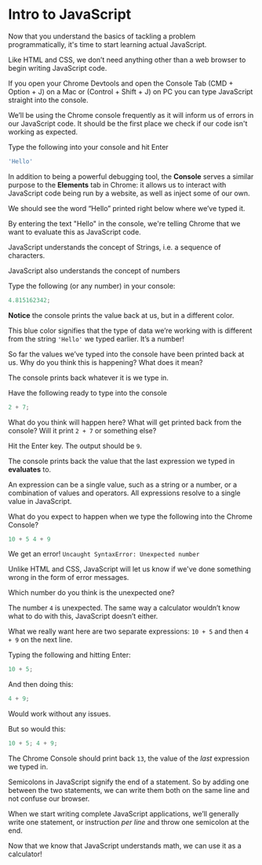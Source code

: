 # Intro to JavaScript

Now that you understand the basics of tackling a problem programmatically, it's time to start learning actual JavaScript.

Like HTML and CSS, we don’t need anything other than a web browser to begin writing JavaScript code.

If you open your Chrome Devtools and open the Console Tab \(CMD + Option + J\) on a Mac or \(Control + Shift + J\) on PC you can type JavaScript straight into the console.

We’ll be using the Chrome console frequently as it will inform us of errors in our JavaScript code. It should be the first place we check if our code isn't working as expected.

Type the following into your console and hit Enter

```javascript
'Hello'
```

In addition to being a powerful debugging tool, the **Console** serves a similar purpose to the **Elements** tab in Chrome: it allows us to interact with JavaScript code being run by a website, as well as inject some of our own.

We should see the word “Hello” printed right below where we’ve typed it.

By entering the text "Hello" in the console, we're telling Chrome that we want to evaluate this as JavaScript code.

JavaScript understands the concept of Strings, i.e. a sequence of characters.

JavaScript also understands the concept of numbers

Type the following \(or any number\) in your console:

```javascript
4.815162342;
```

**Notice** the console prints the value back at us, but in a different color.

This blue color signifies that the type of data we’re working with is different from the string `'Hello'` we typed earlier. It’s a number!

So far the values we’ve typed into the console have been printed back at us. Why do you think this is happening? What does it mean?

The console prints back whatever it is we type in.

Have the following ready to type into the console

```javascript
2 + 7;
```

What do you think will happen here? What will get printed back from the console? Will it print `2 + 7` or something else?

Hit the Enter key. The output should be `9`.

The console prints back the value that the last expression we typed in **evaluates** to.

An expression can be a single value, such as a string or a number, or a combination of values and operators. All expressions resolve to a single value in JavaScript.

What do you expect to happen when we type the following into the Chrome Console?

```javascript
10 + 5 4 + 9
```

We get an error! `Uncaught SyntaxError: Unexpected number`

Unlike HTML and CSS, JavaScript will let us know if we've done something wrong in the form of error messages.

Which number do you think is the unexpected one?

The number `4` is unexpected. The same way a calculator wouldn’t know what to do with this, JavaScript doesn’t either.

What we really want here are two separate expressions: `10 + 5` and then `4 + 9` on the next line.

Typing the following and hitting Enter:

```javascript
10 + 5;
```

And then doing this:

```javascript
4 + 9;
```

Would work without any issues.

But so would this:

```javascript
10 + 5; 4 + 9;
```

The Chrome Console should print back `13`, the value of the _last_ expression we typed in.

Semicolons in JavaScript signify the end of a statement. So by adding one between the two statements, we can write them both on the same line and not confuse our browser.

When we start writing complete JavaScript applications, we’ll generally write one statement, or instruction _per line_ and throw one semicolon at the end.

Now that we know that JavaScript understands math, we can use it as a calculator!

